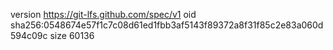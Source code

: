version https://git-lfs.github.com/spec/v1
oid sha256:0548674e57f1c7c08d61ed1fbb3af5143f89372a8f31f85c2e83a060d594c09c
size 60136
